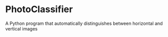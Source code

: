 # PhotoClassifier
A Python program that automatically distinguishes between horizontal and vertical images
